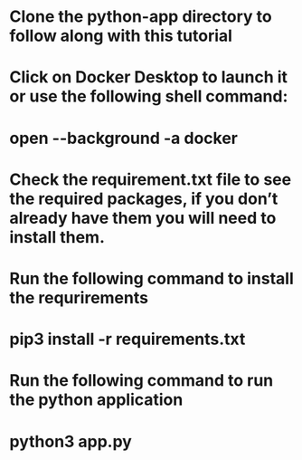 # Clone the python-app directory to follow along with this tutorial

# Click on Docker Desktop to launch it or use the following shell command:

# open --background -a docker 

# Check the requirement.txt file to see the required packages, if you don’t already have them you will need to install them.
# Run the following command to install the requrirements

# pip3 install -r requirements.txt

# Run the following command to run the python application

# python3 app.py
